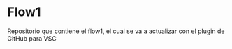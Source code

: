 # Flow1
Repositorio que contiene el flow1, el cual se va a actualizar con el plugin de GitHub para VSC
